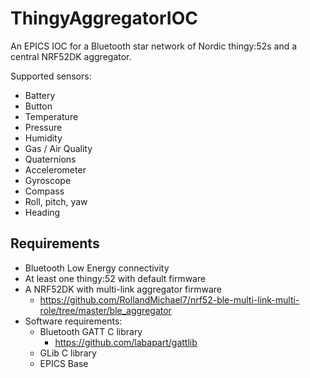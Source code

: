 # ThingyAggregatorIOC
An EPICS IOC for a Bluetooth star network of Nordic thingy:52s and a central NRF52DK aggregator.

Supported sensors:
- Battery
- Button
- Temperature
- Pressure
- Humidity
- Gas / Air Quality
- Quaternions
- Accelerometer
- Gyroscope
- Compass
- Roll, pitch, yaw
- Heading

## Requirements ##
- Bluetooth Low Energy connectivity
- At least one thingy:52 with default firmware
- A NRF52DK with multi-link aggregator firmware
	- https://github.com/RollandMichael7/nrf52-ble-multi-link-multi-role/tree/master/ble_aggregator
- Software requirements:
  - Bluetooth GATT C library
    - https://github.com/labapart/gattlib
  - GLib C library
  - EPICS Base
